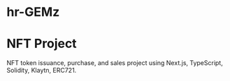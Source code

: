 # hr-GEMz

# NFT Project

NFT token issuance, purchase, and sales project using Next.js, TypeScript, Solidity, Klaytn, ERC721.
